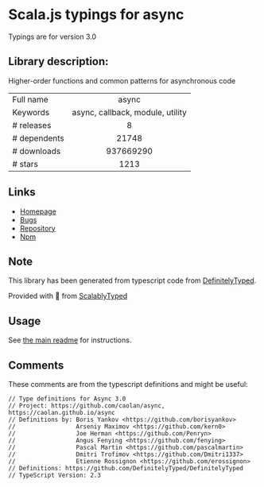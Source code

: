 
# Scala.js typings for async

Typings are for version 3.0

## Library description:
Higher-order functions and common patterns for asynchronous code

|                    |                 |
| ------------------ | :-------------: |
| Full name          | async |
| Keywords           | async, callback, module, utility |
| # releases         | 8 |
| # dependents       | 21748 |
| # downloads        | 937669290 |
| # stars            | 1213 |

## Links
- [Homepage](https://caolan.github.io/async/)
- [Bugs](https://github.com/caolan/async/issues)
- [Repository](https://github.com/caolan/async)
- [Npm](https://www.npmjs.com/package/async)
    


## Note
This library has been generated from typescript code from [DefinitelyTyped](https://definitelytyped.org).

Provided with :purple_heart: from [ScalablyTyped](https://github.com/oyvindberg/ScalablyTyped)

## Usage
See [the main readme](../../readme.md) for instructions.

## Comments

These comments are from the typescript definitions and might be useful:
```
// Type definitions for Async 3.0
// Project: https://github.com/caolan/async, https://caolan.github.io/async
// Definitions by: Boris Yankov <https://github.com/borisyankov>
//                 Arseniy Maximov <https://github.com/kern0>
//                 Joe Herman <https://github.com/Penryn>
//                 Angus Fenying <https://github.com/fenying>
//                 Pascal Martin <https://github.com/pascalmartin>
//                 Dmitri Trofimov <https://github.com/Dmitri1337>
//                 Etienne Rossignon <https://github.com/erossignon>
// Definitions: https://github.com/DefinitelyTyped/DefinitelyTyped
// TypeScript Version: 2.3

```

